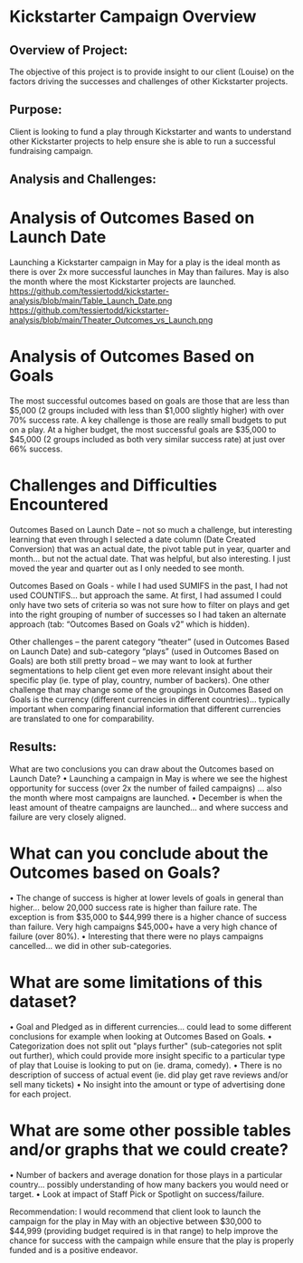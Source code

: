# Kickstarter Campaign Overview #

## Overview of Project:
The objective of this project is to provide insight to our client (Louise) on the factors driving the successes and challenges of other Kickstarter projects.


## Purpose:
Client is looking to fund a play through Kickstarter and wants to understand other Kickstarter projects to help ensure she is able to run a successful fundraising campaign.


## Analysis and Challenges:

# Analysis of Outcomes Based on Launch Date
Launching a Kickstarter campaign in May for a play is the ideal month as there is over 2x more successful launches in May than failures.  May is also the month where the most Kickstarter projects are launched.
 https://github.com/tessiertodd/kickstarter-analysis/blob/main/Table_Launch_Date.png
 https://github.com/tessiertodd/kickstarter-analysis/blob/main/Theater_Outcomes_vs_Launch.png


# Analysis of Outcomes Based on Goals
The most successful outcomes based on goals are those that are less than $5,000 (2 groups included with less than $1,000 slightly higher) with over 70% success rate.  A key challenge is those are really small budgets to put on a play.  At a higher budget, the most successful goals are $35,000 to $45,000 (2 groups included as both very similar success rate) at just over 66% success.
 

# Challenges and Difficulties Encountered
Outcomes Based on Launch Date – not so much a challenge, but interesting learning that even through I selected a date column (Date Created Conversion) that was an actual date, the pivot table put in year, quarter and month… but not the actual date.  That was helpful, but also interesting.  I just moved the year and quarter out as I only needed to see month.

Outcomes Based on Goals - while I had used SUMIFS in the past, I had not used COUNTIFS… but approach the same.  At first, I had assumed I could only have two sets of criteria so was not sure how to filter on plays and get into the right grouping of number of successes so I had taken an alternate approach (tab: “Outcomes Based on Goals v2” which is hidden).

Other challenges – the parent category “theater” (used in Outcomes Based on Launch Date) and sub-category “plays” (used in Outcomes Based on Goals) are both still pretty broad – we may want to look at further segmentations to help client get even more relevant insight about their specific play (ie. type of play, country, number of backers).  One other challenge that may change some of the groupings in Outcomes Based on Goals is the currency (different currencies in different countries)… typically important when comparing financial information that different currencies are translated to one for comparability.


## Results:
What are two conclusions you can draw about the Outcomes based on Launch Date?
•	Launching a campaign in May is where we see the highest opportunity for success (over 2x the number of failed campaigns) ... also the month where most campaigns are launched.
•	December is when the least amount of theatre campaigns are launched... and where success and failure are very closely aligned.

# What can you conclude about the Outcomes based on Goals?
•	The change of success is higher at lower levels of goals in general than higher... below 20,000 success rate is higher than failure rate.  The exception is from $35,000 to $44,999 there is a higher chance of success than failure.  Very high campaigns $45,000+ have a very high chance of failure (over 80%).
•	Interesting that there were no plays campaigns cancelled... we did in other sub-categories.

# What are some limitations of this dataset?
•	Goal and Pledged as in different currencies... could lead to some different conclusions for example when looking at Outcomes Based on Goals.
•	Categorization does not split out "plays further" (sub-categories not split out further), which could provide more insight specific to a particular type of play that Louise is looking to put on (ie. drama, comedy).
•	There is no description of success of actual event (ie. did play get rave reviews and/or sell many tickets)
•	No insight into the amount or type of advertising done for each project.

# What are some other possible tables and/or graphs that we could create?
•	Number of backers and average donation for those plays in a particular country... possibly understanding of how many backers you would need or target.
•	Look at impact of Staff Pick or Spotlight on success/failure.


Recommendation:
I would recommend that client look to launch the campaign for the play in May with an objective between $30,000 to $44,999 (providing budget required is in that range) to help improve the chance for success with the campaign while ensure that the play is properly funded and is a positive endeavor.
